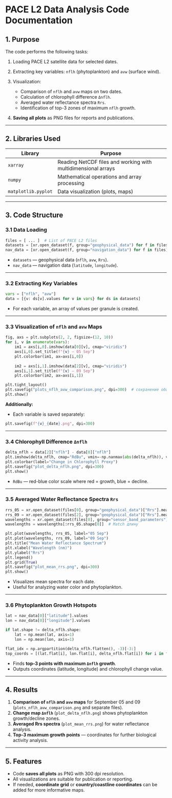 
# PACE L2 Data Analysis Code Documentation

## 1. Purpose

The code performs the following tasks:

1. Loading PACE L2 satellite data for selected dates.
2. Extracting key variables: `nflh` (phytoplankton) and `avw` (surface wind).
3. Visualization:

   * Comparison of `nflh` and `avw` maps on two dates.
   * Calculation of chlorophyll difference `Δnflh`.
   * Averaged water reflectance spectra `Rrs`.
   * Identification of top-3 zones of maximum `nflh` growth.
4. **Saving all plots** as PNG files for reports and publications.

---

## 2. Libraries Used

| Library              | Purpose                                                |
| -------------------- | ------------------------------------------------------ |
| `xarray`             | Reading NetCDF files and working with multidimensional arrays |
| `numpy`              | Mathematical operations and array processing           |
| `matplotlib.pyplot`  | Data visualization (plots, maps)                      |

---

## 3. Code Structure

### 3.1 Data Loading

```python
files = [ ... ]  # List of PACE L2 files
datasets = [xr.open_dataset(f, group="geophysical_data") for f in files]
nav_data = [xr.open_dataset(f, group="navigation_data") for f in files]
```

* `datasets` — geophysical data (`nflh`, `avw`, `Rrs`).
* `nav_data` — navigation data (`latitude`, `longitude`).

---

### 3.2 Extracting Key Variables

```python
vars = ["nflh", "avw"]
data = [{v: ds[v].values for v in vars} for ds in datasets]
```

* For each variable, an array of values per granule is created.

---

### 3.3 Visualization of `nflh` and `avw` Maps

```python
fig, axs = plt.subplots(2, 2, figsize=(12, 10))
for i, v in enumerate(vars):
    im1 = axs[i,0].imshow(data[0][v], cmap="viridis")
    axs[i,0].set_title(f"{v} — 05 Sep")
    plt.colorbar(im1, ax=axs[i,0])
    
    im2 = axs[i,1].imshow(data[2][v], cmap="viridis")
    axs[i,1].set_title(f"{v} — 09 Sep")
    plt.colorbar(im2, ax=axs[i,1])

plt.tight_layout()
plt.savefig("plots_nflh_avw_comparison.png", dpi=300)  # сохранение общего графика
plt.show()
```

**Additionally:**

* Each variable is saved separately:

```python
plt.savefig(f"{v}_{date}.png", dpi=300)
```

---

### 3.4 Chlorophyll Difference `Δnflh`

```python
delta_nflh = data[2]["nflh"] - data[0]["nflh"]
plt.imshow(delta_nflh, cmap="RdBu", vmin=-np.nanmax(abs(delta_nflh)), vmax=np.nanmax(abs(delta_nflh)))
plt.colorbar(label="Change in Chlorophyll Proxy")
plt.savefig("plot_delta_nflh.png", dpi=300)
plt.show()
```

* `RdBu` — red-blue color scale where red = growth, blue = decline.

---

### 3.5 Averaged Water Reflectance Spectra `Rrs`

```python
rrs_05 = xr.open_dataset(files[0], group="geophysical_data")["Rrs"].mean(axis=(0,1))
rrs_09 = xr.open_dataset(files[2], group="geophysical_data")["Rrs"].mean(axis=(0,1))
wavelengths = xr.open_dataset(files[0], group="sensor_band_parameters")["wavelength"]
wavelengths = wavelengths[:rrs_05.shape[0]]  # Match длину

plt.plot(wavelengths, rrs_05, label="05 Sep")
plt.plot(wavelengths, rrs_09, label="09 Sep")
plt.title("Mean Water Reflectance Spectrum")
plt.xlabel("Wavelength (nm)")
plt.ylabel("Rrs")
plt.legend()
plt.grid(True)
plt.savefig("plot_mean_rrs.png", dpi=300)
plt.show()
```

* Visualizes mean spectra for each date.
* Useful for analyzing water color and phytoplankton.

---

### 3.6 Phytoplankton Growth Hotspots

```python
lat = nav_data[0]["latitude"].values
lon = nav_data[0]["longitude"].values

if lat.shape != delta_nflh.shape:
    lat = np.mean(lat, axis=1)
    lon = np.mean(lon, axis=1)

flat_idx = np.argpartition(delta_nflh.flatten(), -3)[-3:]
top_coords = [(lat.flat[i], lon.flat[i], delta_nflh.flat[i]) for i in flat_idx]
```

* Finds **top-3 points with maximum `Δnflh` growth**.
* Outputs coordinates (latitude, longitude) and chlorophyll change value.

---

## 4. Results

1. **Comparison of `nflh` and `avw` maps** for September 05 and 09 (`plots_nflh_avw_comparison.png` and separate files).
2. **Change map `Δnflh`** (`plot_delta_nflh.png`) shows phytoplankton growth/decline zones.
3. **Averaged Rrs spectra** (`plot_mean_rrs.png`) for water reflectance analysis.
4. **Top-3 maximum growth points** — coordinates for further biological activity analysis.

---

## 5. Features

* Code **saves all plots** as PNG with 300 dpi resolution.
* All visualizations are suitable for publication or reporting.
* If needed, **coordinate grid** or **country/coastline coordinates** can be added for more informative maps.


